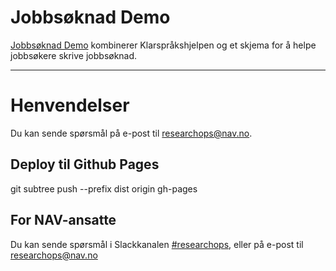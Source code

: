Jobbsøknad Demo
================

[Jobbsøknad Demo](https://navikt.github.io/jobbsoknad/) kombinerer Klarspråkshjelpen og et skjema for å helpe jobbsøkere skrive jobbsøknad.

---

# Henvendelser

Du kan sende spørsmål på e-post til [researchops@nav.no](mailto:researchops@nav.no).


## Deploy til Github Pages

git subtree push --prefix dist origin gh-pages


## For NAV-ansatte

Du kan sende spørsmål i Slackkanalen [#researchops](https://nav-it.slack.com/archives/C02UGFS2J4B), eller på e-post til [researchops@nav.no](mailto:researchops@nav.no)
